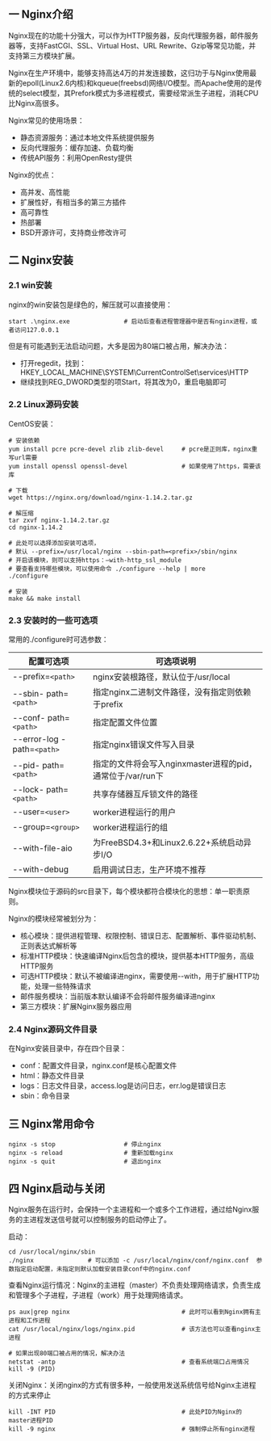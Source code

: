 ## 一 Nginx介绍

Nginx现在的功能十分强大，可以作为HTTP服务器，反向代理服务器，邮件服务器等，支持FastCGI、SSL、Virtual Host、URL Rewrite、Gzip等常见功能，并支持第三方模块扩展。  

Nginx在生产环境中，能够支持高达4万的并发连接数，这归功于与Nginx使用最新的epoll(Linux2.6内核)和kqueue(freebsd)网络I/O模型。而Apache使用的是传统的select模型，其Prefork模式为多进程模式，需要经常派生子进程，消耗CPU比Nginx高很多。  

Nginx常见的使用场景：
- 静态资源服务：通过本地文件系统提供服务
- 反向代理服务：缓存加速、负载均衡
- 传统API服务：利用OpenResty提供

Nginx的优点：
- 高并发、高性能
- 扩展性好，有相当多的第三方插件
- 高可靠性
- 热部署
- BSD开源许可，支持商业修改许可

## 二 Nginx安装

### 2.1 win安装

nginx的win安装包是绿色的，解压就可以直接使用：
```
start .\nginx.exe               # 启动后查看进程管理器中是否有nginx进程，或者访问127.0.0.1
```
但是有可能遇到无法启动问题，大多是因为80端口被占用，解决办法：  
- 打开regedit，找到：HKEY_LOCAL_MACHINE\SYSTEM\CurrentControlSet\services\HTTP
- 继续找到REG_DWORD类型的项Start，将其改为0，重启电脑即可

### 2.2 Linux源码安装

CentOS安装：
```
# 安装依赖
yum install pcre pcre-devel zlib zlib-devel     # pcre是正则库，nginx重写url需要
yum install openssl openssl-devel               # 如果使用了https，需要该库   

# 下载
wget https://nginx.org/download/nginx-1.14.2.tar.gz

# 解压缩
tar zxvf nginx-1.14.2.tar.gz
cd nginx-1.14.2

# 此处可以选择添加安装可选项，
# 默认 --prefix=/usr/local/nginx --sbin-path=<prefix>/sbin/nginx
# 开启该模块，则可以支持https：–with-http_ssl_module
# 要查看支持哪些模块，可以使用命令 ./configure --help | more
./configure 

# 安装
make && make install                                                      
```

### 2.3 安装时的一些可选项

常用的./configure时可选参数：  

| 配置可选项 | 可选项说明 |
| ------ | ------ |
| --prefix=`<path>` | nginx安装根路径，默认位于/usr/local |
| --sbin- path=`<path>` | 指定nginx二进制文件路径，没有指定则依赖于prefix |
| --conf- path=`<path>` | 指定配置文件位置 |
| --error-log -path=`<path>` | 指定nginx错误文件写入目录 |
| --pid- path=`<path>` | 指定的文件将会写入nginxmaster进程的pid，通常位于/var/run下 |
| --lock- path=`<path>` | 共享存储器互斥锁文件的路径 |
| --user=`<user>` | worker进程运行的用户 |
| --group=`<group>` | worker进程运行的组 |
| --with-file-aio | 为FreeBSD4.3+和Linux2.6.22+系统启动异步I/O |
| --with-debug | 启用调试日志，生产环境不推荐 |


Nginx模块位于源码的src目录下，每个模块都符合模块化的思想：单一职责原则。  

Nginx的模块经常被划分为：
- 核心模块：提供进程管理、权限控制、错误日志、配置解析、事件驱动机制、正则表达式解析等
- 标准HTTP模块：快速编译Nginx后包含的模块，提供基本HTTP服务，高级HTTP服务
- 可选HTTP模块：默认不被编译进nginx，需要使用--with，用于扩展HTTP功能，处理一些特殊请求
- 邮件服务模块：当前版本默认编译不会将邮件服务编译进nginx
- 第三方模块：扩展Nginx服务器应用 

### 2.4 Nginx源码文件目录

在Nginx安装目录中，存在四个目录：
- conf：配置文件目录，nginx.conf是核心配置文件
- html：静态文件目录
- logs：日志文件目录，access.log是访问日志，err.log是错误日志
- sbin：命令目录

## 三 Nginx常用命令
```
nginx -s stop                   # 停止nginx
nginx -s reload                 # 重新加载nginx
nginx -s quit                   # 退出nginx
```

## 四 Nginx启动与关闭

Nginx服务在运行时，会保持一个主进程和一个或多个工作进程，通过给Nginx服务的主进程发送信号就可以控制服务的启动停止了。  

启动：
```
cd /usr/local/nginx/sbin
./nginx               # 可以添加 -c /usr/local/nginx/conf/nginx.conf  参数指定启动配置，未指定则默认加载安装目录conf中的nginx.conf
```

查看Nginx运行情况：Nginx的主进程（master）不负责处理网络请求，负责生成和管理多个子进程，子进程（work）用于处理网络请求。
```
ps aux|grep nginx                               # 此时可以看到Nginx拥有主进程和工作进程
cat /usr/local/nginx/logs/nginx.pid             # 该方法也可以查看nginx主进程

# 如果出现80端口被占用的情况，解决办法
netstat -antp                                   # 查看系统端口占用情况
kill -9 (PID)
```

关闭Nginx：关闭nginx的方式有很多种，一般使用发送系统信号给Nginx主进程的方式来停止
```
kill -INT PID                                   # 此处PID为Nginx的master进程PID
kill -9 nginx                                   # 强制停止所有nginx进程
```